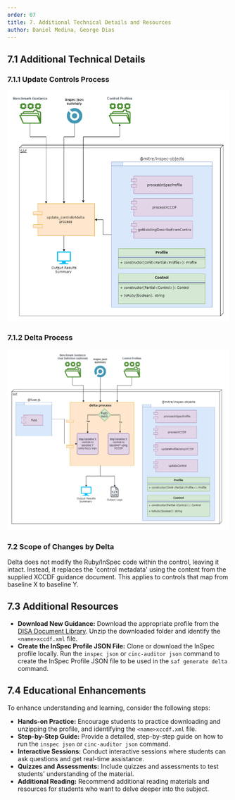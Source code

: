 ```yaml
---
order: 07
title: 7. Additional Technical Details and Resources
author: Daniel Medina, George Dias
---
```


## 7.1 Additional Technical Details

### 7.1.1 Update Controls Process

![Update Controls Process Diagram](../../assets/img/update_controls4delta_diagram.png)

### 7.1.2 Delta Process

![Delta Workflow Process Diagram](../../assets/img/delta_diagram.png)

### 7.2 Scope of Changes by Delta

Delta does not modify the Ruby/InSpec code within the control, leaving it intact. Instead, it replaces the 'control metadata' using the content from the supplied XCCDF guidance document. This applies to controls that map from baseline X to baseline Y.

## 7.3 Additional Resources

- **Download New Guidance:** Download the appropriate profile from the [DISA Document Library](https://public.cyber.mil/stigs/downloads/). Unzip the downloaded folder and identify the `<name>xccdf.xml` file.
- **Create the InSpec Profile JSON File:** Clone or download the InSpec profile locally. Run the `inspec json` or `cinc-auditor json` command to create the InSpec Profile JSON file to be used in the `saf generate delta` command.

## 7.4 Educational Enhancements

To enhance understanding and learning, consider the following steps:

- **Hands-on Practice:** Encourage students to practice downloading and unzipping the profile, and identifying the `<name>xccdf.xml` file.
- **Step-by-Step Guide:** Provide a detailed, step-by-step guide on how to run the `inspec json` or `cinc-auditor json` command.
- **Interactive Sessions:** Conduct interactive sessions where students can ask questions and get real-time assistance.
- **Quizzes and Assessments:** Include quizzes and assessments to test students' understanding of the material.
- **Additional Reading:** Recommend additional reading materials and resources for students who want to delve deeper into the subject.
